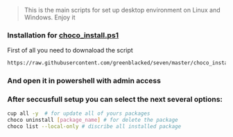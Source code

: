 > This is the main scripts for set up desktop environment on Linux and Windows. Enjoy it

### Installation for [choco_install.ps1](https://github.com/greenblacked/seven/blob/master/choco_install.ps1 "choco_install.ps1")
First of all you need to downaload the script 
```sh
https://raw.githubusercontent.com/greenblacked/seven/master/choco_install.ps1
```
### And open it in powershell with admin access
### After seccusfull setup you can select the next several options:
```sh
cup all -y  # for update all of yours packages
choco uninstall [package_name] # for delete the package
choco list --local-only # discribe all installed package
